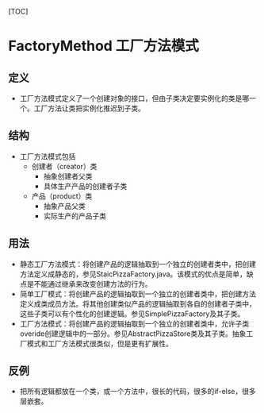 [TOC]

# FactoryMethod 工厂方法模式



## 定义

- 工厂方法模式定义了一个创建对象的接口，但由子类决定要实例化的类是哪一个。工厂方法让类把实例化推迟到子类。

  

## 结构

- 工厂方法模式包括
  - 创建者（creator）类
    - 抽象创建者父类
    - 具体生产产品的创建者子类
  - 产品（product）类
    - 抽象产品父类
    - 实际生产的产品子类





## 用法

- 静态工厂方法模式：将创建产品的逻辑抽取到一个独立的创建者类中，把创建方法定义成静态的，参见StaicPizzaFactory.java。该模式的优点是简单，缺点是不能通过继承来改变创建方法的行为。
- 简单工厂模式：将创建产品的逻辑抽取到一个独立的创建者类中，把创建方法定义成类成员方法。将其他创建类似产品的逻辑抽取到各自的创建者子类中，这些子类可以有个性化的创建逻辑。参见SimplePizzaFactory及其子类。
- 工厂方法模式：将创建产品的逻辑抽取到一个独立的创建者类中，允许子类overide创建逻辑中的一部分。参见AbstractPizzaStore类及其子类。抽象工厂模式和工厂方法模式很类似，但是更有扩展性。



## 反例

- 把所有逻辑都放在一个类，或一个方法中，很长的代码，很多的if-else，很多层嵌套。